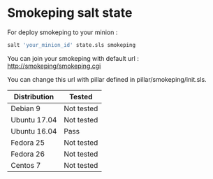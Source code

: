 # Smokeping salt state

For deploy smokeping to your minion :

 ```bash
 salt 'your_minion_id' state.sls smokeping
 ```

You can join your smokeping with default url : [http://smokeping/smokeping.cgi](http://smokeping/smokeping.cgi)

You can change this url with pillar defined in pillar/smokeping/init.sls.

| Distribution | Tested |
| ------------ | ------ |
| Debian 9     | Not tested |
| Ubuntu 17.04 | Not tested |
| Ubuntu 16.04 | Pass   |
| Fedora 25    | Not tested |
| Fedora 26    | Not tested |
| Centos 7     | Not tested |